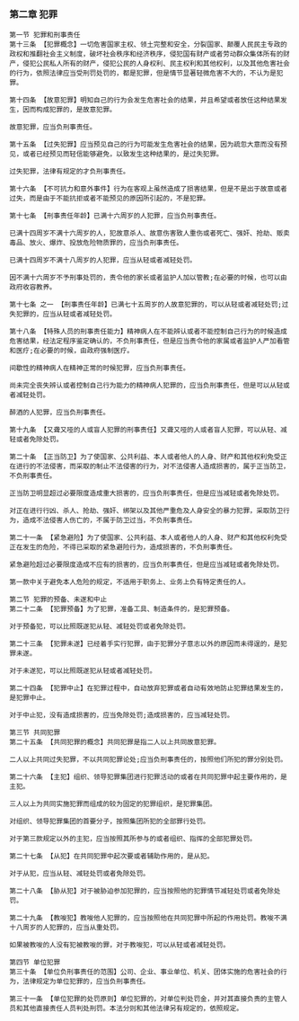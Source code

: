 ### 第二章 犯罪
    
    第一节 犯罪和刑事责任
    第十三条 【犯罪概念】一切危害国家主权、领土完整和安全，分裂国家、颠覆人民民主专政的政权和推翻社会主义制度，破坏社会秩序和经济秩序，侵犯国有财产或者劳动群众集体所有的财产，侵犯公民私人所有的财产，侵犯公民的人身权利、民主权利和其他权利，以及其他危害社会的行为，依照法律应当受刑罚处罚的，都是犯罪，但是情节显著轻微危害不大的，不认为是犯罪。
    
    第十四条 【故意犯罪】明知自己的行为会发生危害社会的结果，并且希望或者放任这种结果发生，因而构成犯罪的，是故意犯罪。
    
    故意犯罪，应当负刑事责任。
    
    第十五条 【过失犯罪】应当预见自己的行为可能发生危害社会的结果，因为疏忽大意而没有预见，或者已经预见而轻信能够避免，以致发生这种结果的，是过失犯罪。
    
    过失犯罪，法律有规定的才负刑事责任。
    
    第十六条 【不可抗力和意外事件】行为在客观上虽然造成了损害结果，但是不是出于故意或者过失，而是由于不能抗拒或者不能预见的原因所引起的，不是犯罪。
    
    第十七条 【刑事责任年龄】已满十六周岁的人犯罪，应当负刑事责任。
    
    已满十四周岁不满十六周岁的人，犯故意杀人、故意伤害致人重伤或者死亡、强奸、抢劫、贩卖毒品、放火、爆炸、投放危险物质罪的，应当负刑事责任。
    
    已满十四周岁不满十八周岁的人犯罪，应当从轻或者减轻处罚。
    
    因不满十六周岁不予刑事处罚的，责令他的家长或者监护人加以管教;在必要的时候，也可以由政府收容教养。
    
    第十七条 之一 【刑事责任年龄】已满七十五周岁的人故意犯罪的，可以从轻或者减轻处罚;过失犯罪的，应当从轻或者减轻处罚。
    
    第十八条 【特殊人员的刑事责任能力】精神病人在不能辨认或者不能控制自己行为的时候造成危害结果，经法定程序鉴定确认的，不负刑事责任，但是应当责令他的家属或者监护人严加看管和医疗;在必要的时候，由政府强制医疗。
    
    间歇性的精神病人在精神正常的时候犯罪，应当负刑事责任。
    
    尚未完全丧失辨认或者控制自己行为能力的精神病人犯罪的，应当负刑事责任，但是可以从轻或者减轻处罚。
    
    醉酒的人犯罪，应当负刑事责任。
    
    第十九条 【又聋又哑的人或盲人犯罪的刑事责任】又聋又哑的人或者盲人犯罪，可以从轻、减轻或者免除处罚。
    
    第二十条 【正当防卫】为了使国家、公共利益、本人或者他人的人身、财产和其他权利免受正在进行的不法侵害，而采取的制止不法侵害的行为，对不法侵害人造成损害的，属于正当防卫，不负刑事责任。
    
    正当防卫明显超过必要限度造成重大损害的，应当负刑事责任，但是应当减轻或者免除处罚。
    
    对正在进行行凶、杀人、抢劫、强奸、绑架以及其他严重危及人身安全的暴力犯罪，采取防卫行为，造成不法侵害人伤亡的，不属于防卫过当，不负刑事责任。
    
    第二十一条 【紧急避险】为了使国家、公共利益、本人或者他人的人身、财产和其他权利免受正在发生的危险，不得已采取的紧急避险行为，造成损害的，不负刑事责任。
    
    紧急避险超过必要限度造成不应有的损害的，应当负刑事责任，但是应当减轻或者免除处罚。
    
    第一款中关于避免本人危险的规定，不适用于职务上、业务上负有特定责任的人。
    
    第二节 犯罪的预备、未遂和中止
    第二十二条 【犯罪预备】为了犯罪，准备工具、制造条件的，是犯罪预备。
    
    对于预备犯，可以比照既遂犯从轻、减轻处罚或者免除处罚。
    
    第二十三条 【犯罪未遂】已经着手实行犯罪，由于犯罪分子意志以外的原因而未得逞的，是犯罪未遂。
    
    对于未遂犯，可以比照既遂犯从轻或者减轻处罚。
    
    第二十四条 【犯罪中止】在犯罪过程中，自动放弃犯罪或者自动有效地防止犯罪结果发生的，是犯罪中止。
    
    对于中止犯，没有造成损害的，应当免除处罚;造成损害的，应当减轻处罚。
    
    第三节 共同犯罪
    第二十五条 【共同犯罪的概念】共同犯罪是指二人以上共同故意犯罪。
    
    二人以上共同过失犯罪，不以共同犯罪论处;应当负刑事责任的，按照他们所犯的罪分别处罚。
    
    第二十六条 【主犯】组织、领导犯罪集团进行犯罪活动的或者在共同犯罪中起主要作用的，是主犯。
    
    三人以上为共同实施犯罪而组成的较为固定的犯罪组织，是犯罪集团。
    
    对组织、领导犯罪集团的首要分子，按照集团所犯的全部罪行处罚。
    
    对于第三款规定以外的主犯，应当按照其所参与的或者组织、指挥的全部犯罪处罚。
    
    第二十七条 【从犯】在共同犯罪中起次要或者辅助作用的，是从犯。
    
    对于从犯，应当从轻、减轻处罚或者免除处罚。
    
    第二十八条 【胁从犯】对于被胁迫参加犯罪的，应当按照他的犯罪情节减轻处罚或者免除处罚。
    
    第二十九条 【教唆犯】教唆他人犯罪的，应当按照他在共同犯罪中所起的作用处罚。教唆不满十八周岁的人犯罪的，应当从重处罚。
    
    如果被教唆的人没有犯被教唆的罪，对于教唆犯，可以从轻或者减轻处罚。
    
    第四节 单位犯罪
    第三十条 【单位负刑事责任的范围】公司、企业、事业单位、机关、团体实施的危害社会的行为，法律规定为单位犯罪的，应当负刑事责任。
    
    第三十一条 【单位犯罪的处罚原则】单位犯罪的，对单位判处罚金，并对其直接负责的主管人员和其他直接责任人员判处刑罚。本法分则和其他法律另有规定的，依照规定。
